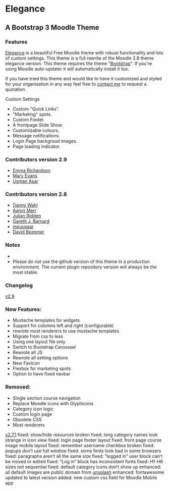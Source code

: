 # Elegance

## A Bootstrap 3 Moodle Theme

### Features

[Elegance](https://moodle.org/plugins/view.php?plugin=theme_elegance) is a beautiful Free Moodle theme with robust functionality and lots of custom settings. This theme is a full rewrite of the Moodle 2.8 theme elegance version. This theme requires the theme "[Bootstrap](https://moodle.org/plugins/view.php?plugin=theme_bootstrap)". If you're using Moodle auto-updater it will automatically install it too.

If you have tried this theme and would like to have it customized and styled for your organisation in any way feel free to [contact me](http://theming.sonsbeekmedia.nl/blocks/dashboard/contact.php?dashboard=contact) to request a quotation. 

Custom Settings
* Custom "Quick Links".
* "Marketing" spots.
* Custom Footer.
* A frontpage Slide Show.
* Customizable colours.
* Message notifications.
* Login Page backgroud images.
* Page loading indicator.

### Contributors version 2.9

*   [Emma Richardson](https://www.linkedin.com/in/edconsulting)
*   [Mary Evans](https://moodle.org/user/profile.php?id=713800)
*   [Usman Asar](https://moodle.org/user/profile.php?id=1183102)

### Contributors version 2.8

*   [Danny Wahl](http://www.iyware.com)
*   [Aaron Marr](https://github.com/aaronmarruk)
*   [Julian Ridden](http://moodleman.net/)
*   [Gareth J. Barnard](http://about.me/gjbarnard)
*   [mpuusaar](https://github.com/mpuusaar)
*   [David Bezemer](http://www.davidbezemer.nl)

### Notes
* 
* Please do not use the github version of this theme in a production environment.  The current plugin repository version will always be the most stable.

### Changelog

[v2.9](https://github.com/bmbrands/moodle-theme_elegance)

### New Features:

* Mustache templates for widgets
* Support for columns left and right (configurable)
* rewrote most renderers to use mustache templates
* Migrate from css to less
* Using one layout file only
* Switch to Bootstrap Caroussel
* Rewrote all JS
* Rewrote all setting options
* New Favicon
* Flexbox for marketing spots
* Option to have fixed navbar

### Removed:

* Single section course navigation
* Replace Moodle icons with Glyphicons
* Category icon logic
* Custom login page
* Obsolete CSS
* Most renderers


[v2.7.1](https://github.com/thedannywahl/moodle-theme_elegance/issues?q=milestone%3Av2.7.1+is%3Aclosed)
fixed: show/hide resources broken
fixed: long category names look strange in icon view
fixed: login page footer layout
fixed: front page course image mobile layout
fixed: remember username checkbox broken
fixed: popups don’t use full window
fixed: some fonts look bad in some browsers
fixed: paragraphs aren’t all the same size
fixed: “logged in” user block can’t be moved or edited
fixed: “Log in” block has inconsistent fonts
fixed: H1-H6 sizes not sequential
fixed: default category icons don’t show up
enhanced: all default images are public domain from [unsplash](http://unsplash.com)
enhanced: fontawesome updated to latest version
added: new custom css field for Moodle Mobile app